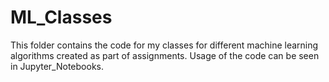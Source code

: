 # ML_Classes

This folder contains the code for my classes for different machine learning algorithms created as part of assignments.  Usage of the code can be seen in Jupyter_Notebooks.
